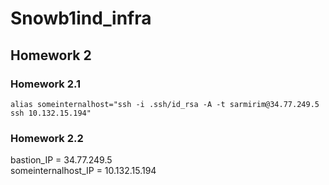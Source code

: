 # Snowb1ind_infra

## Homework 2

### Homework 2.1

```shell
alias someinternalhost="ssh -i .ssh/id_rsa -A -t sarmirim@34.77.249.5 ssh 10.132.15.194"
```

### Homework 2.2

bastion_IP = 34.77.249.5  
someinternalhost_IP = 10.132.15.194
